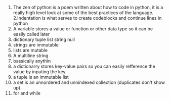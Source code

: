 1. The zen of python is a poem written about how to code in python, it is a really high level look at some of the best 
practices of the language.
2.Indentation is what serves to create codeblocks and continue lines in python
3. A variable stores a value or function or other data type so it can be easily called later
4. dictionary tuple list string null
5. strings are immutable
6. lists are mutable
7. A multiline string
8. bassically anythin
9. a dictionarry stores key-value pairs so you can easily refference the value by inputing the key
10. a tuple is an immutable list
11. a set is an unnordered and unnindexed collection (duplicates don't show up)
12. for and while